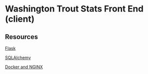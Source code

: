 # Washington Trout Stats Front End (client)
<!-- TODO: Add documentation for flask client -->
## Resources

[Flask](https://flask.palletsprojects.com/)

[SQLAlchemy](https://flask-sqlalchemy.palletsprojects.com/en/2.x/quickstart/)

[Docker and NGINX](https://github.com/docker/awesome-compose/tree/master/nginx-wsgi-flask)
